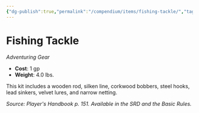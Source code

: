```yaml
---
{"dg-publish":true,"permalink":"/compendium/items/fishing-tackle/","tags":["compendium/src/5e/phb","item/gear"]}
---
```


# Fishing Tackle
*Adventuring Gear*  

- **Cost**: 1 gp
- **Weight**: 4.0 lbs.

This kit includes a wooden rod, silken line, corkwood bobbers, steel hooks, lead sinkers, velvet lures, and narrow netting.

*Source: Player's Handbook p. 151. Available in the SRD and the Basic Rules.*